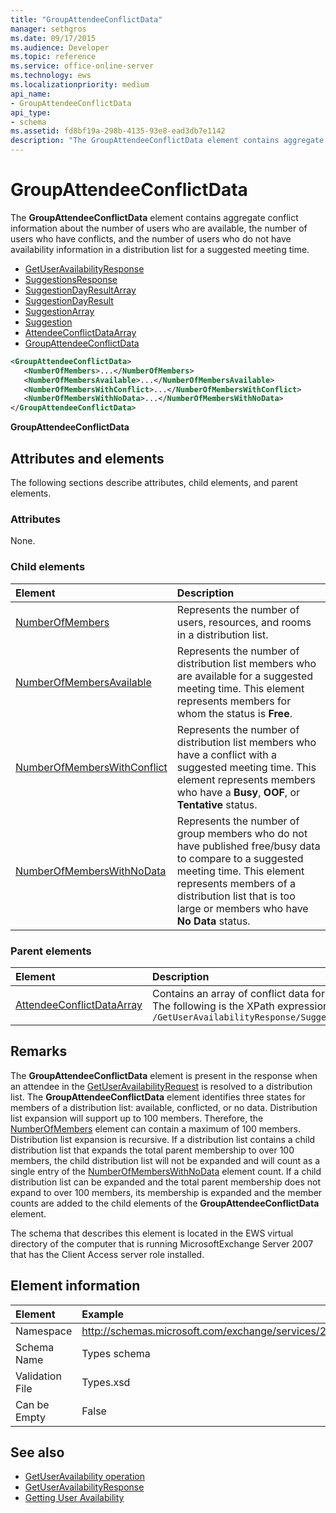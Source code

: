 ```yaml
---
title: "GroupAttendeeConflictData"
manager: sethgros
ms.date: 09/17/2015
ms.audience: Developer
ms.topic: reference
ms.service: office-online-server
ms.technology: ews
ms.localizationpriority: medium
api_name:
- GroupAttendeeConflictData
api_type:
- schema
ms.assetid: fd8bf19a-298b-4135-93e8-ead3db7e1142
description: "The GroupAttendeeConflictData element contains aggregate conflict information about the number of users who are available, the number of users who have conflicts, and the number of users who do not have availability information in a distribution list for a suggested meeting time."
---
```


# GroupAttendeeConflictData

The **GroupAttendeeConflictData** element contains aggregate conflict information about the number of users who are available, the number of users who have conflicts, and the number of users who do not have availability information in a distribution list for a suggested meeting time. 
  
- [GetUserAvailabilityResponse](getuseravailabilityresponse.md)
- [SuggestionsResponse](suggestionsresponse.md)
- [SuggestionDayResultArray](suggestiondayresultarray.md)
- [SuggestionDayResult](suggestiondayresult.md)
- [SuggestionArray](suggestionarray.md)
- [Suggestion](suggestion.md)
- [AttendeeConflictDataArray](attendeeconflictdataarray.md)
- [GroupAttendeeConflictData](groupattendeeconflictdata.md)
  
```xml
<GroupAttendeeConflictData>
   <NumberOfMembers>...</NumberOfMembers>
   <NumberOfMembersAvailable>...</NumberOfMembersAvailable>
   <NumberOfMembersWithConflict>...</NumberOfMembersWithConflict>
   <NumberOfMembersWithNoData>...</NumberOfMembersWithNoData>
</GroupAttendeeConflictData>
```

**GroupAttendeeConflictData**

## Attributes and elements

The following sections describe attributes, child elements, and parent elements.
  
### Attributes

None.
  
### Child elements

|**Element**|**Description**|
|:-----|:-----|
|[NumberOfMembers](numberofmembers.md) <br/> |Represents the number of users, resources, and rooms in a distribution list.  <br/> |
|[NumberOfMembersAvailable](numberofmembersavailable.md) <br/> |Represents the number of distribution list members who are available for a suggested meeting time. This element represents members for whom the status is **Free**.  <br/> |
|[NumberOfMembersWithConflict](numberofmemberswithconflict.md) <br/> |Represents the number of distribution list members who have a conflict with a suggested meeting time. This element represents members who have a **Busy**, **OOF**, or **Tentative** status.  <br/> |
|[NumberOfMembersWithNoData](numberofmemberswithnodata.md) <br/> |Represents the number of group members who do not have published free/busy data to compare to a suggested meeting time. This element represents members of a distribution list that is too large or members who have **No Data** status.  <br/> |
   
### Parent elements

|**Element**|**Description**|
|:-----|:-----|
|[AttendeeConflictDataArray](attendeeconflictdataarray.md) <br/> |Contains an array of conflict data for queried attendees identified in the [GetUserAvailability operation](getuseravailability-operation.md).  <br/> The following is the XPath expression to this element:  <br/>  `/GetUserAvailabilityResponse/SuggestionsResponse/SuggestionDayResultArray/SuggestionDayResult[i]/SuggestionArray/Suggestion[i]/AttendeeConflictDataArray` <br/> |
   
## Remarks

The **GroupAttendeeConflictData** element is present in the response when an attendee in the [GetUserAvailabilityRequest](getuseravailabilityrequest.md) is resolved to a distribution list. The **GroupAttendeeConflictData** element identifies three states for members of a distribution list: available, conflicted, or no data. Distribution list expansion will support up to 100 members. Therefore, the [NumberOfMembers](numberofmembers.md) element can contain a maximum of 100 members. Distribution list expansion is recursive. If a distribution list contains a child distribution list that expands the total parent membership to over 100 members, the child distribution list will not be expanded and will count as a single entry of the [NumberOfMembersWithNoData](numberofmemberswithnodata.md) element count. If a child distribution list can be expanded and the total parent membership does not expand to over 100 members, its membership is expanded and the member counts are added to the child elements of the **GroupAttendeeConflictData** element. 
  
The schema that describes this element is located in the EWS virtual directory of the computer that is running MicrosoftExchange Server 2007 that has the Client Access server role installed.
  
## Element information

|Element|Example|
|:-----|:-----|
|Namespace  <br/> |http://schemas.microsoft.com/exchange/services/2006/types  <br/> |
|Schema Name  <br/> |Types schema  <br/> |
|Validation File  <br/> |Types.xsd  <br/> |
|Can be Empty  <br/> |False  <br/> |
   
## See also

- [GetUserAvailability operation](getuseravailability-operation.md)
- [GetUserAvailabilityResponse](getuseravailabilityresponse.md)
- [Getting User Availability](https://msdn.microsoft.com/library/d4133fcb-9b0f-4e6b-aadf-a389da83516a%28Office.15%29.aspx)

